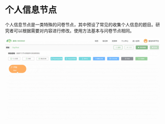 # 个人信息节点 <!-- {docsify-ignore-all} -->

个人信息节点是一类特殊的问卷节点，其中预设了常见的收集个人信息的题目。研究者可以根据需要对内容进行修改。使用方法基本与问卷节点相同。

![](imgs/projects1-2/24-1.gif)